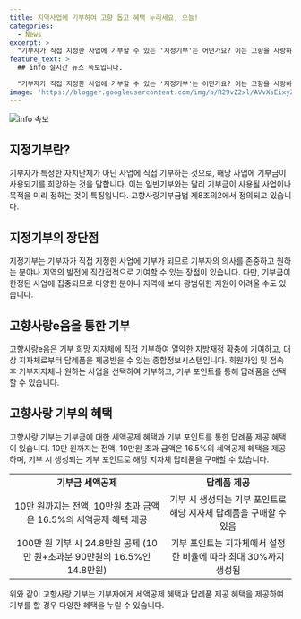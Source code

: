 ```yaml
---
title: 지역사업에 기부하여 고향 돕고 혜택 누리세요, 오늘!
categories:
  - News
excerpt: >
  "기부자가 직접 지정한 사업에 기부할 수 있는 '지정기부'는 어떤가요? 이는 고향을 사랑하고 지자체의 재정을 돕는 혜택을 제공합니다. '고향사랑e음'을 통해 직접 기부하고 세액공제 혜택과 답례품을 받을 수 있습니다. 또한, 현장기부도 가능하여 고향 지자체를 돕는 소중한 일을 할 수 있습니다. 자세한 내용은 정책브리핑의 정책뉴스자료를 참고해주세요."
feature_text: >
  ## info 실시간 뉴스 속보입니다.

  "기부자가 직접 지정한 사업에 기부할 수 있는 '지정기부'는 어떤가요? 이는 고향을 사랑하고 지자체의 재정을 돕는 혜택을 제공합니다. '고향사랑e음'을 통해 직접 기부하고 세액공제 혜택과 답례품을 받을 수 있습니다. 또한, 현장기부도 가능하여 고향 지자체를 돕는 소중한 일을 할 수 있습니다. 자세한 내용은 정책브리핑의 정책뉴스자료를 참고해주세요."
image: 'https://blogger.googleusercontent.com/img/b/R29vZ2xl/AVvXsEixyZcFfHzMRdzZMjFBmAUKJYCLCGyLL1o632UiGVXcaFdKo_bkvkuCioo0uUKlGfBVcT3P84aROyZIXSBEx3Aw5nCQ3pTgDom1WDC4m8eifvWiAmWEEVb4x6G_l8C0QH225ldMjyaFvpxGEBGNO37VmDTDMHGhJPq73UglMfDca1-0aw/s1600/blogspot.png'
---
```


<p><img src="https://blogger.googleusercontent.com/img/b/R29vZ2xl/AVvXsEixyZcFfHzMRdzZMjFBmAUKJYCLCGyLL1o632UiGVXcaFdKo_bkvkuCioo0uUKlGfBVcT3P84aROyZIXSBEx3Aw5nCQ3pTgDom1WDC4m8eifvWiAmWEEVb4x6G_l8C0QH225ldMjyaFvpxGEBGNO37VmDTDMHGhJPq73UglMfDca1-0aw/s1600/blogspot.png" alt="info 속보" /></p>

<h2 data-ke-size="size26">지정기부란?</h2>

<p data-ke-size="size16">기부자가 특정한 자치단체가 아닌 사업에 직접 기부하는 것으로, 해당 사업에 기부금이 사용되기를 희망하는 것을 말합니다. 이는 일반기부와는 달리 기부금이 사용될 사업이나 목적을 미리 정하는 것이 특징입니다. 고향사랑기부금법 제8조의2에서 정의되고 있습니다.</p>

<h2 data-ke-size="size26">지정기부의 장단점</h2>

<p data-ke-size="size16">지정기부는 기부자가 직접 지정한 사업에 기부가 되므로 기부자의 의사를 존중하고 원하는 분야나 지역의 발전에 직간접적으로 기여할 수 있는 장점이 있습니다. 다만, 기부금이 한정된 사업에 집중되므로 다양한 분야나 지역에 보다 광범위한 지원이 어려울 수도 있습니다.</p>

<h2 data-ke-size="size26">고향사랑e음을 통한 기부</h2>

<p data-ke-size="size16">고향사랑e음은 기부 희망 지자체에 직접 기부하여 열악한 지방재정 확충에 기여하고, 대상 지자체로부터 답례품을 제공받을 수 있는 종합정보시스템입니다. 회원가입 및 접속 후 기부지자체나 원하는 사업을 선택하여 기부하고, 기부 포인트를 통해 답례품을 선택할 수 있습니다.</p>

<h2 data-ke-size="size26">고향사랑 기부의 혜택</h2>

<p data-ke-size="size16">고향사랑 기부는 기부금에 대한 세액공제 혜택과 기부 포인트를 통한 답례품 제공 혜택이 있습니다. 10만 원까지는 전액, 10만원 초과 금액은 16.5%의 세액공제 혜택을 제공하며, 기부 시 생성되는 기부 포인트로 해당 지자체 답례품을 구매할 수 있습니다.</p>

<table>
    <tr>
        <td style="text-align: center; height: 17px;"><b>기부금 세액공제</b></td>
        <td style="text-align: center; height: 17px;"><b>답례품 제공</b></td>
    </tr>
    <tr>
        <td style="text-align: center; height: 17px;">10만 원까지는 전액, 10만원 초과 금액은 16.5%의 세액공제 혜택 제공</td>
        <td style="text-align: center; height: 17px;">기부 시 생성되는 기부 포인트로 해당 지자체 답례품을 구매할 수 있음</td>
    </tr>
    <tr>
        <td style="text-align: center; height: 17px;">100만 원 기부 시 24.8만원 공제 (10만 원+초과분 90만원의 16.5%인 14.8만원)</td>
        <td style="text-align: center; height: 17px;">기부 포인트는 지자체에서 설정한 비율에 따라 최대 30%까지 생성됨</td>
    </tr>
</table>

<p data-ke-size="size16">위와 같이 고향사랑 기부는 기부자에게 세액공제 혜택과 답례품 제공 혜택을 제공하여 기부를 할 경우 다양한 혜택을 누릴 수 있습니다.</p>

